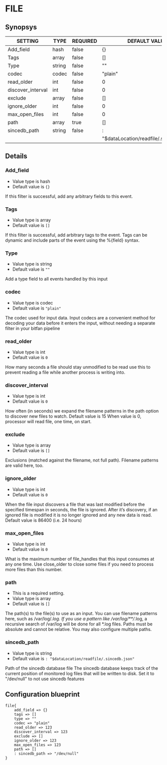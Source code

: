 # FILE


## Synopsys


|      SETTING      |  TYPE  | REQUIRED |             DEFAULT VALUE              |
|-------------------|--------|----------|----------------------------------------|
| Add_field         | hash   | false    | {}                                     |
| Tags              | array  | false    | []                                     |
| Type              | string | false    | ""                                     |
| codec             | codec  | false    | "plain"                                |
| read_older        | int    | false    |                                      0 |
| discover_interval | int    | false    |                                      0 |
| exclude           | array  | false    | []                                     |
| ignore_older      | int    | false    |                                      0 |
| max_open_files    | int    | false    |                                      0 |
| path              | array  | true     | []                                     |
| sincedb_path      | string | false    | :                                      |
|                   |        |          | "$dataLocation/readfile/.sincedb.json" |


## Details

### Add_field
* Value type is hash
* Default value is `{}`

If this filter is successful, add any arbitrary fields to this event.

### Tags
* Value type is array
* Default value is `[]`

If this filter is successful, add arbitrary tags to the event. Tags can be dynamic
and include parts of the event using the %{field} syntax.

### Type
* Value type is string
* Default value is `""`

Add a type field to all events handled by this input

### codec
* Value type is codec
* Default value is `"plain"`

The codec used for input data. Input codecs are a convenient method for decoding
your data before it enters the input, without needing a separate filter in your bitfan pipeline

### read_older
* Value type is int
* Default value is `0`

How many seconds a file should stay unmodified to be read
use this to prevent reading a file while another process is writing into.

### discover_interval
* Value type is int
* Default value is `0`

How often (in seconds) we expand the filename patterns in the path option
to discover new files to watch. Default value is 15
When value is 0, processor will read file, one time, on start.

### exclude
* Value type is array
* Default value is `[]`

Exclusions (matched against the filename, not full path).
Filename patterns are valid here, too.

### ignore_older
* Value type is int
* Default value is `0`

When the file input discovers a file that was last modified before the
specified timespan in seconds, the file is ignored.
After it’s discovery, if an ignored file is modified it is no longer ignored
and any new data is read.
Default value is 86400 (i.e. 24 hours)

### max_open_files
* Value type is int
* Default value is `0`

What is the maximum number of file_handles that this input consumes at any one time.
Use close_older to close some files if you need to process more files than this number.

### path
* This is a required setting.
* Value type is array
* Default value is `[]`

The path(s) to the file(s) to use as an input.
You can use filename patterns here, such as /var/log/*.log.
If you use a pattern like /var/log/**/*.log, a recursive search of /var/log
will be done for all *.log files.
Paths must be absolute and cannot be relative.
You may also configure multiple paths.

### sincedb_path
* Value type is string
* Default value is `: "$dataLocation/readfile/.sincedb.json"`

Path of the sincedb database file
The sincedb database keeps track of the current position of monitored
log files that will be written to disk.
Set it to "/dev/null" to not use sincedb features



## Configuration blueprint

```
file{
	add_field => {}
	tags => []
	type => ""
	codec => "plain"
	read_older => 123
	discover_interval => 123
	exclude => []
	ignore_older => 123
	max_open_files => 123
	path => []
	: sincedb_path => "/dev/null"
}
```
